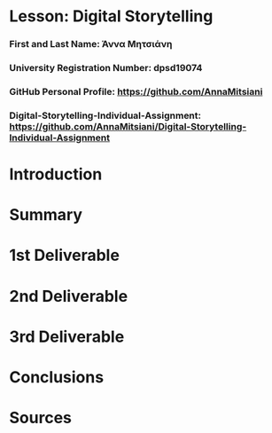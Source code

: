 # Lesson: Digital Storytelling

### First and Last Name: Άννα Μητσιάνη 
### University Registration Number: dpsd19074
### GitHub Personal Profile: https://github.com/AnnaMitsiani
### Digital-Storytelling-Individual-Assignment: https://github.com/AnnaMitsiani/Digital-Storytelling-Individual-Assignment

# Introduction



# Summary


# 1st Deliverable


# 2nd Deliverable


# 3rd Deliverable 


# Conclusions


# Sources
